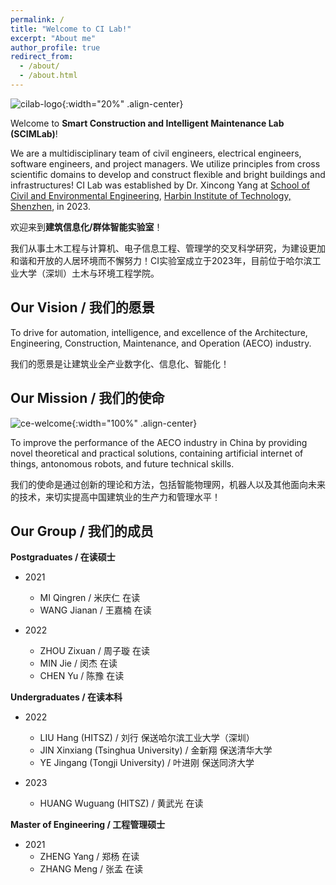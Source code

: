 ```yaml
---
permalink: /
title: "Welcome to CI Lab!"
excerpt: "About me"
author_profile: true
redirect_from: 
  - /about/
  - /about.html
---
```


![cilab-logo](/academicpages/images/pages/about/cilab-logo.png){:width="20%" .align-center}
<!-- ![cilab-logo](/images/pages/about/cilab-logo.png){:width="20%" .align-center} -->

Welcome to **Smart Construction and Intelligent Maintenance Lab (SCIMLab)**!

We are a multidisciplinary team of civil engineers, electrical engineers, software engineers, and project managers. We utilize principles from cross scientific domains to develop and construct flexible and bright buildings and infrastructures! CI Lab was established by Dr. Xincong Yang at [School of Civil and Environmental Engineering](http://sce.hitsz.edu.cn/), [Harbin Institute of Technology, Shenzhen](https://www.hitsz.edu.cn/index.html), in 2023.

欢迎来到**建筑信息化/群体智能实验室**！

我们从事土木工程与计算机、电子信息工程、管理学的交叉科学研究，为建设更加和谐和开放的人居环境而不懈努力！CI实验室成立于2023年，目前位于哈尔滨工业大学（深圳）土木与环境工程学院。

Our Vision / 我们的愿景
-----
To drive for automation, intelligence, and excellence of the Architecture, Engineering, Construction, Maintenance, and Operation (AECO) industry.

我们的愿景是让建筑业全产业数字化、信息化、智能化！

Our Mission / 我们的使命
-----

![ce-welcome](/academicpages/images/pages/about/ce-welcome.jpg){:width="100%" .align-center}
<!-- ![ce-welcome](/images/pages/about/ce-welcome.jpg){:width="100%" .align-center} -->

To improve the performance of the AECO industry in China by providing novel theoretical and practical solutions, containing artificial internet of things, antonomous robots, and future technical skills.

我们的使命是通过创新的理论和方法，包括智能物理网，机器人以及其他面向未来的技术，来切实提高中国建筑业的生产力和管理水平！

Our Group / 我们的成员
-----

**Postgraduates / 在读硕士**

- 2021
  - MI Qingren / 米庆仁 在读
  - WANG Jianan / 王嘉楠 在读

- 2022
  - ZHOU Zixuan / 周子璇 在读
  - MIN Jie / 闵杰 在读
  - CHEN Yu / 陈豫 在读

**Undergraduates / 在读本科**

- 2022
  - LIU Hang (HITSZ) / 刘行 保送哈尔滨工业大学（深圳）
  - JIN Xinxiang (Tsinghua University) / 金新翔 保送清华大学
  - YE Jingang (Tongji University) / 叶进刚 保送同济大学
  
- 2023
  - HUANG Wuguang (HITSZ) / 黄武光 在读

**Master of Engineering / 工程管理硕士**

- 2021
  - ZHENG Yang / 郑杨 在读
  - ZHANG Meng / 张孟 在读
